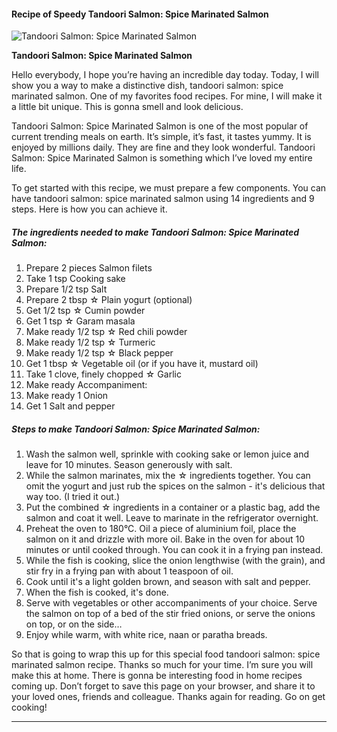             

#### Recipe of Speedy Tandoori Salmon: Spice Marinated Salmon

![Tandoori Salmon: Spice Marinated Salmon](https://img-global.cpcdn.com/recipes/4718992032792576/751x532cq70/tandoori-salmon-spice-marinated-salmon-recipe-main-photo.jpg)

**Tandoori Salmon: Spice Marinated Salmon**

Hello everybody, I hope you’re having an incredible day today. Today, I will show you a way to make a distinctive dish, tandoori salmon: spice marinated salmon. One of my favorites food recipes. For mine, I will make it a little bit unique. This is gonna smell and look delicious.

Tandoori Salmon: Spice Marinated Salmon is one of the most popular of current trending meals on earth. It’s simple, it’s fast, it tastes yummy. It is enjoyed by millions daily. They are fine and they look wonderful. Tandoori Salmon: Spice Marinated Salmon is something which I’ve loved my entire life.

To get started with this recipe, we must prepare a few components. You can have tandoori salmon: spice marinated salmon using 14 ingredients and 9 steps. Here is how you can achieve it.

##### The ingredients needed to make Tandoori Salmon: Spice Marinated Salmon:

1.  Prepare 2 pieces Salmon filets
2.  Take 1 tsp Cooking sake
3.  Prepare 1/2 tsp Salt
4.  Prepare 2 tbsp ☆ Plain yogurt (optional)
5.  Get 1/2 tsp ☆ Cumin powder
6.  Get 1 tsp ☆ Garam masala
7.  Make ready 1/2 tsp ☆ Red chili powder
8.  Make ready 1/2 tsp ☆ Turmeric
9.  Make ready 1/2 tsp ☆ Black pepper
10.  Get 1 tbsp ☆ Vegetable oil (or if you have it, mustard oil)
11.  Take 1 clove, finely chopped ☆ Garlic
12.  Make ready Accompaniment:
13.  Make ready 1 Onion
14.  Get 1 Salt and pepper

##### Steps to make Tandoori Salmon: Spice Marinated Salmon:

1.  Wash the salmon well, sprinkle with cooking sake or lemon juice and leave for 10 minutes. Season generously with salt.
2.  While the salmon marinates, mix the ☆ ingredients together. You can omit the yogurt and just rub the spices on the salmon - it's delicious that way too. (I tried it out.)
3.  Put the combined ☆ ingredients in a container or a plastic bag, add the salmon and coat it well. Leave to marinate in the refrigerator overnight.
4.  Preheat the oven to 180°C. Oil a piece of aluminium foil, place the salmon on it and drizzle with more oil. Bake in the oven for about 10 minutes or until cooked through. You can cook it in a frying pan instead.
5.  While the fish is cooking, slice the onion lengthwise (with the grain), and stir fry in a frying pan with about 1 teaspoon of oil.
6.  Cook until it's a light golden brown, and season with salt and pepper.
7.  When the fish is cooked, it's done.
8.  Serve with vegetables or other accompaniments of your choice. Serve the salmon on top of a bed of the stir fried onions, or serve the onions on top, or on the side…
9.  Enjoy while warm, with white rice, naan or paratha breads.

So that is going to wrap this up for this special food tandoori salmon: spice marinated salmon recipe. Thanks so much for your time. I’m sure you will make this at home. There is gonna be interesting food in home recipes coming up. Don’t forget to save this page on your browser, and share it to your loved ones, friends and colleague. Thanks again for reading. Go on get cooking!

* * *